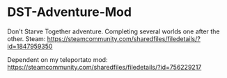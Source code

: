 # DST-Adventure-Mod
Don't Starve Together adventure. Completing several worlds one after the other.
Steam: https://steamcommunity.com/sharedfiles/filedetails/?id=1847959350

Dependent on my teleportato mod: 
https://steamcommunity.com/sharedfiles/filedetails/?id=756229217
